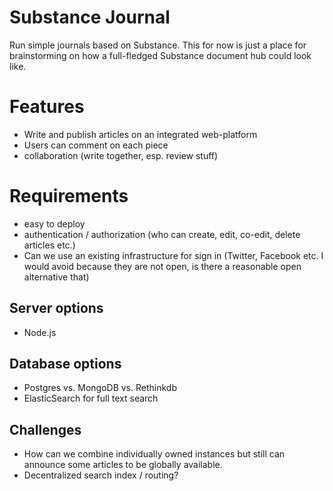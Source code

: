 # Substance Journal

Run simple journals based on Substance. This for now is just a place for brainstorming on how a full-fledged Substance document hub could look like.

# Features

- Write and publish articles on an integrated web-platform
- Users can comment on each piece
- collaboration (write together, esp. review stuff)

# Requirements

- easy to deploy
- authentication / authorization (who can create, edit, co-edit, delete articles etc.)
- Can we use an existing infrastructure for sign in (Twitter, Facebook etc. I would avoid because they are not open, is there a reasonable open alternative that)

## Server options

- Node.js

## Database options

- Postgres vs. MongoDB vs. Rethinkdb
- ElasticSearch for full text search

## Challenges

- How can we combine individually owned instances but still can announce some articles to be globally available. 
- Decentralized search index / routing?
